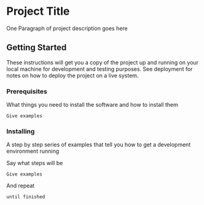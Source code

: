 # Project Title
One Paragraph of project description goes here

## Getting Started

These instructions will get you a copy of the project up and running on your local machine for development and testing purposes. See deployment for notes on how to deploy the project on a live system.

### Prerequisites

What things you need to install the software and how to install them

``` 
Give examples
```
### Installing

A step by step series of examples that tell you how to get a development environment running

Say what steps will be

`Give examples
`

And repeat

`until finished
`
